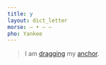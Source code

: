 ```yaml
---
title: y
layout: dict_letter
morse: ‒ • ‒ ‒
pho: Yankee
---
```

> I am [dragging](/dict/d/dragging.html) my [anchor](/dict/a/anchor.html).